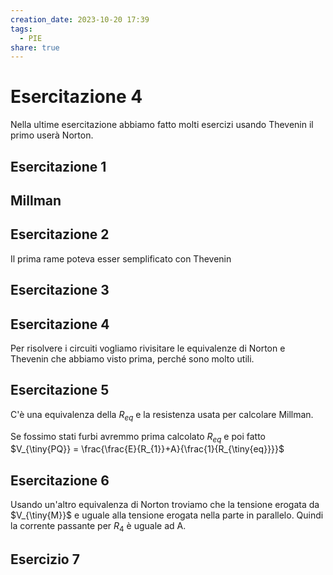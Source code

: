 ```yaml
---
creation_date: 2023-10-20 17:39
tags:
  - PIE
share: true
---
```

# Esercitazione 4

Nella ultime esercitazione abbiamo fatto molti esercizi usando Thevenin il primo userà Norton.

## Esercitazione 1

<!Diagramma esercizio e calcoli>

## Millman

<!Diagramma Millman>

## Esercitazione 2

<!Diagramma esercizio e calcoli 2>

Il prima rame poteva esser semplificato con Thevenin

<!Diagramma semplificazione thevenin e calcolo finale>

## Esercitazione 3

<!Diagramma esercizio e calcoli 3>

## Esercitazione 4

<!Diagramma esercizio e calcoli 4>

Per risolvere i circuiti vogliamo rivisitare le equivalenze di Norton e Thevenin che abbiamo visto prima, perché sono molto utili.

## Esercitazione 5

<!Diagramma esercizio e calcoli 5>

C'è una equivalenza della $R_{eq}$ e la resistenza usata per calcolare Millman.

Se fossimo stati furbi avremmo prima calcolato $R_{eq}$ e poi fatto $V_{\tiny{PQ}} = \frac{\frac{E}{R_{1}}+A}{\frac{1}{R_{\tiny{eq}}}}$

## Esercitazione 6

<!Diagramma esercizio e calcoli 6>

Usando un'altro equivalenza di Norton troviamo che la tensione erogata da $V_{\tiny{M}}$ e uguale alla tensione erogata nella parte in parallelo. Quindi la corrente passante per $R_{4}$ è uguale ad A.

## Esercizio 7

<!Diagramma esercizio e calcoli 7>

